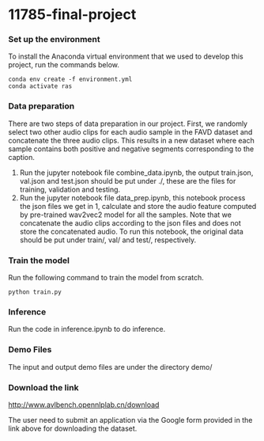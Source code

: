 # 11785-final-project

### Set up the environment
To install the Anaconda virtual environment that we used to develop this project, run the commands below.
```
conda env create -f environment.yml
conda activate ras
```

### Data preparation
There are two steps of data preparation in our project. First, we randomly select two other audio clips for each audio sample in the FAVD dataset and concatenate the three audio clips. This results in a new dataset where each sample contains both positive and negative segments corresponding to the caption.
1. Run the jupyter notebook file combine_data.ipynb, the output train.json, val.json and test.json should be put under ./, these are the files for training, validation and testing.
2. Run the jupyter notebook file data_prep.ipynb, this notebook process the json files we get in 1, calculate and store the audio feature computed by pre-trained wav2vec2 model for all the samples. Note that we concatenate the audio clips according to the json files and does not store the concatenated audio. To run this notebook, the original data should be put under train/, val/ and test/, respectively. 

### Train the model
Run the following command to train the model from scratch.
```
python train.py
```

### Inference
Run the code in inference.ipynb to do inference.

### Demo Files
The input and output demo files are under the directory demo/

### Download the link
http://www.avlbench.opennlplab.cn/download

The user need to submit an application via the Google form provided in the link above for downloading the dataset.
